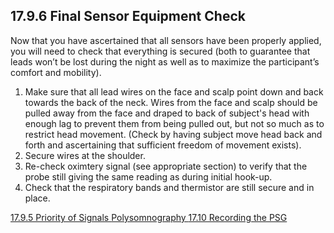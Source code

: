 ## 17.9.6 Final Sensor Equipment Check

Now that you have ascertained that all sensors have been properly applied, you will need to check that everything is secured (both to guarantee that leads won’t be lost during the night as well as to maximize the participant’s comfort and mobility).

1. Make sure that all lead wires on the face and scalp point down and back towards the back of the neck. Wires from the face and scalp should be pulled away from the face and draped to back of subject's head with enough lag to prevent them from being pulled out, but not so much as to restrict head movement. (Check by having subject move head back and forth and ascertaining that sufficient freedom of movement exists).
2. Secure wires at the shoulder.
3. Re-check oximtery signal (see appropriate section) to verify that the probe still giving the same reading as during initial hook-up.
4. Check that the respiratory bands and thermistor are still secure and in place.


<div class="center">
<div class="btn-group">
  <a href=":pages_path:/manuals/polysomnography/17-09-05-signals-priority.md" class="btn btn-default">
    <span class="glyphicon glyphicon-chevron-left"></span>
    17.9.5 Priority of Signals
  </a>

  <a href=":pages_path:/manuals/polysomnography" class="btn btn-default">
    <span class="glyphicon glyphicon-chevron-up"></span>
    Polysomnography
  </a>

  <a href=":pages_path:/manuals/polysomnography/17-10-recording-psg.md" class="btn btn-success">
    17.10 Recording the PSG
    <span class="glyphicon glyphicon-chevron-right"></span>
  </a>
</div>
</div>

